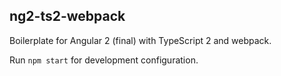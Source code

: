 ## ng2-ts2-webpack

Boilerplate for Angular 2 (final) with TypeScript 2 and webpack.

Run `npm start` for development configuration.
